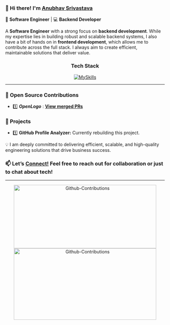 ### 👋 Hi there! I'm [Anubhav Srivastava](https://deltadynamo.github.io/)

🚀 **Software Engineer** | 💻 **Backend Developer**

A **Software Engineer** with a strong focus on **backend development**. While my expertise lies in building robust and scalable backend systems, I also have a bit of hands on in **frontend development**, which allows me to contribute across the full stack. I always aim to create efficient, maintainable solutions that deliver value.

<div align="center">
  <h3>Tech Stack</h3>
</div>

<div align="center">
  <a href="https://deltadynamo.github.io/">
    <img src="https://skillicons.dev/icons?i=java,spring,mysql,mongodb,aws,maven,eclipse,postman,js,ts,nodejs,express,vscode,jest,git,react&perline=8" alt="MySkills" />
  </a>
</div>

---

### 🔧 Open Source Contributions
- 1️⃣ _**OpenLogo**_ : [**View merged PRs**](https://github.com/TeamShiksha/openlogo/pulls?q=is%3Apr+assignee%3ADeltaDynamo+is%3Aclosed)

### 📂 Projects
- 1️⃣ **GitHub Profile Analyzer:** Currently rebuilding this project.

💡 I am deeply committed to delivering efficient, scalable, and high-quality engineering solutions that drive business success.  

### 📫 **Let’s [Connect!](https://www.linkedin.com/in/anubhavsrivastavain/)** Feel free to reach out for collaboration or just to chat about tech!

---

<div align="center">
  <img src="https://github-readme-stats.vercel.app/api?username=DeltaDynamo&theme=blue-green&show_icons=true&hide_border=true&count_private=true&rank_icon=github" width="450" height="200" alt="Github-Contributions"/>
</div>
<div align="center">
  <img src="https://github-readme-streak-stats.herokuapp.com/?user=DeltaDynamo&theme=blue-green&hide_border=true" width="450" height="225" alt="Github-Contributions"/>
</div>
